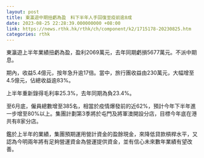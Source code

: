 ```yaml
---
layout: post
title: 東瀛遊中期扭虧為盈　料下半年人手回復至疫前逾8成
date: 2023-08-25 22:28:39.000000000 +08:00
link: https://news.rthk.hk/rthk/ch/component/k2/1715178-20230825.htm
categories: rthk
---
```


東瀛遊上半年業績扭虧為盈，盈利2069萬元，去年同期虧損5677萬元。不派中期息。

期內，收益5.4億元，按年急升逾17倍。當中，旅行團收益由230萬元，大幅增至4.5億元，佔總收益逾83%。

上半年重新錄得毛利率25.3%，去年同期為負23.4%。

至6月底，僱員總數增至385名，相當於疫情爆發前的近62%，預計今年下半年進一步增至80%以上。集團計劃第3季將於屯門及將軍澳開設分店，目標今年底在港共有8家分店。

鑑於上半年的業績，集團預期運用營計資金的盈餘現金，來降低貸款槓桿水平，又認為今明兩年將有足夠營運資金為營運提供資金，並有信心未來數年業績有望改善。
